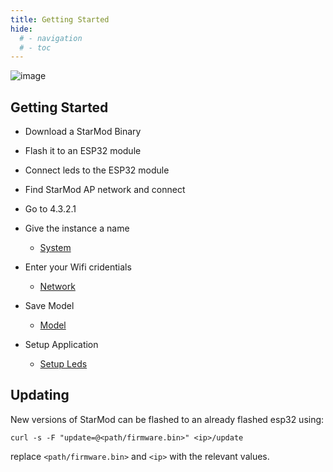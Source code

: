```yaml
---
title: Getting Started
hide:
  # - navigation
  # - toc
---
```


![image](https://github.com/ewowi/StarDocs/assets/1737159/1971587b-372f-4427-8600-92f9071ba82d)

## Getting Started

* Download a StarMod Binary

* Flash it to an ESP32 module

* Connect leds to the ESP32 module

* Find StarMod AP network and connect

* Go to 4.3.2.1

* Give the instance a name
    * [System](/StarDocs/SysMod/SysModSystem)

* Enter your Wifi cridentials
    * [Network](/StarDocs/SysMod/SysModNetwork)

* Save Model
    * [Model](/StarDocs/SysMod/SysModModel)

* Setup Application
    * [Setup Leds](/StarDocs/LedMod/GettingStarted)

## Updating

New versions of StarMod can be flashed to an already flashed esp32 using:

```
curl -s -F "update=@<path/firmware.bin>" <ip>/update
```

replace ```<path/firmware.bin>``` and ```<ip>``` with the relevant values.

